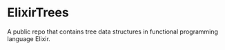 # ElixirTrees
A public repo that contains tree data structures in functional programming language Elixir. 

